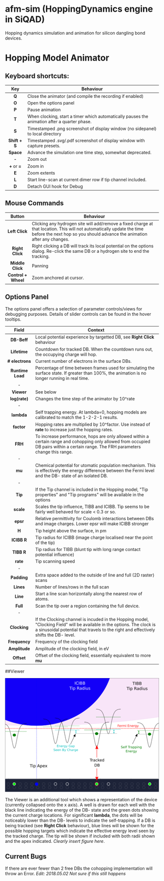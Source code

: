 # afm-sim (HoppingDynamics engine in SiQAD)
Hopping dynamics simulation and animation for silicon dangling bond devices.

# Hopping Model Animator

## Keyboard shortcuts:
Key | Behaviour
:---: | ---
**Q** | Close the animator (and compile the recording if enabled)
**O** | Open the options panel
**P** | Pause animation
**T** | When clocking, start a timer which automatically pauses the animation after a quarter phase.
**S** | Timestamped .png screenshot of display window (no sidepanel) to local directory
**Shift + S** | Timestamped .svg/.pdf screenshot of display window with capture presets.
**Space** | Advance the simulation one time step, somewhat deprecated.
**-** | Zoom out
**+** or **=** | Zoom in
**E** | Zoom extents
**L** | Start line-scan at current dimer row if tip channel included.
**D** | Detach GUI hook for Debug


## Mouse Commands
Button  | Behaviour
:---:   | ---
**Left Click**  | Clicking any hydrogen site will add/remove a fixed charge at that location. This will not automatically update the time before the next hop so you should advance the animation after any changes.
**Right Click** | Right clicking a DB will track its local potential on the options dialog. Re-click the same DB or a hydrogen site to end the tracking.
**Middle Click** | Panning
**Control + Wheel** | Zoom anchored at cursor.

## Options Panel

The options panel offers a selection of parameter controls/views for debugging purposes. Details of slider controls can be found in the hover tooltips.

Field   |   Context
:---:   | ---
|**DB-Beff**     | Local potential experience by targetted DB, see **Right Click** behaviour
|**Lifetime**    | Countdown for tracked DB. When the countdown runs out, the occupying charge will hop.
|**\# electrons**| Current number of electrons in the surface DBs.
|**Runtime Load**| Percentage of time between frames used for simulating the surface state. If greater than 100%, the animation is no longer running in real time.
|-
|**Viewer**   | See below
|**log(rate)**| Changes the time step of the animator by 10^rate
|-
|**lambda**   | Self trapping energy. At lambda=0, hopping models are calibrated to match the 1-2-2-1 results.
|**factor**   | Hopping rates are multiplied by 10^factor. Use instead of **rate** to increase just the hopping rates.
|**FRH**      | To increase performance, hops are only allowed within a certain range and cohopping only allowed from occupied DB pairs within a certain range. The FRH parameters change this range.
|-
|**mu**          | Chemical potential for utomatic population mechanism. This is effectively the energy difference between the Fermi level and the DB- state of an isolated DB.
|-
|**Tip**    | If the Tip channel is included in the Hopping model, "Tip properties" and "Tip programs" will be available in the options
|**scale**  | Scales the tip influence, TIBB and ICIBB. Tip seems to be fairly well behaved for scale < 0.3 or so.
|**epsr**   | Relative permittivity for Coulomb interactions between DBs and image charges. Lower epsr will make ICIBB stronger
|**H** | Tip height above the surface, in pm
|**ICIBB R**  | Tip radius for ICIBB (image charge localised near the point of the tip)
|**TIBB R**   | Tip radius for TIBB (blunt tip with long range contact potential influence)
|**rate**     | Tip scanning speed
|-
|**Padding**  | Extra space added to the outside of line and full (2D raster) scans
|**Lines**    | Number of lines/rows in the full scan
|**Line**   | Start a line scan horizontally along the nearest row of atoms.
|**Full**   | Scan the tip over a region containing the full device.
|-
|**Clocking**| If the Clocking channel is incuded in the Hopping model, "Clocking Field" will be available in the options. The clock is a sinusoidal potential that travels to the right and effectively shifts the DB- level.
|**Frequency**  | Frequency of the clocking field
|**Amplitude**  | Amplitude of the clocking field, in eV
|**Offset**     | Offset of the clocking field, essentially equivalent to more **mu**


##Viewer

![alt text][viewer]

The Viewer is an additional tool which shows a representation of the device (currently collapsed onto the x axis). A well is drawn for each well with the black line indicating the energy of the DB- state and the green dots showing the current charge locations. For significant **lambda**, the dots will be noticeably lower than the DB- levels to indicate the self-trapping. If a DB is being tracked (see **Right Click** behaviour), blue lines will be shown for the possible hopping targets which indicate the effective energy level seen by the tracked charge. The tip will be shown if included with both radii shown and the apex indicated. *Clearly insert figure here*.

## Current Bugs

If there are ever fewer than 2 free DBs the cohopping implementation will throw an Error.
*Edit: 2018.05.02 Not sure if this still happens*


[viewer]: img/viewer.png "Viewer Example"
